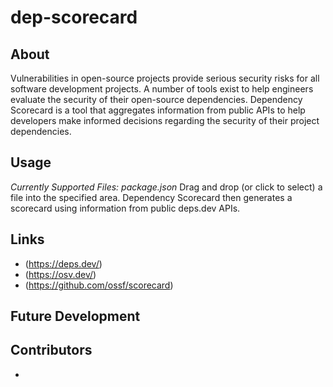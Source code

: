 # dep-scorecard

## About
Vulnerabilities in open-source projects provide serious security risks for all software development projects. A number of tools exist to help engineers evaluate the security of their open-source dependencies. Dependency Scorecard is a tool that aggregates information from public APIs to help developers make informed decisions regarding the security of their project dependencies.

## Usage
*Currently Supported Files: package.json*
Drag and drop (or click to select) a file into the specified area. Dependency Scorecard then generates a scorecard using information from public deps.dev APIs.




## Links
- (https://deps.dev/)
- (https://osv.dev/)
- (https://github.com/ossf/scorecard)
## Future Development

## Contributors
-    
